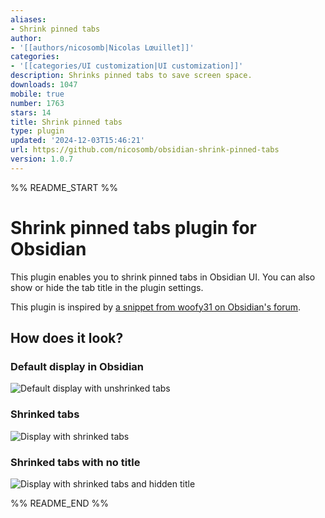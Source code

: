 ```yaml
---
aliases:
- Shrink pinned tabs
author:
- '[[authors/nicosomb|Nicolas Lœuillet]]'
categories:
- '[[categories/UI customization|UI customization]]'
description: Shrinks pinned tabs to save screen space.
downloads: 1047
mobile: true
number: 1763
stars: 14
title: Shrink pinned tabs
type: plugin
updated: '2024-12-03T15:46:21'
url: https://github.com/nicosomb/obsidian-shrink-pinned-tabs
version: 1.0.7
---
```


%% README_START %%

# Shrink pinned tabs plugin for Obsidian

This plugin enables you to shrink pinned tabs in Obsidian UI. You can also show or hide the tab title in the plugin settings. 

This plugin is inspired by [a snippet from woofy31 on Obsidian's forum](https://forum.obsidian.md/t/shrink-the-size-of-pinned-tabs/71914/2).

## How does it look? 

### Default display in Obsidian

![Default display with unshrinked tabs](https://raw.githubusercontent.com/nicosomb/obsidian-shrink-pinned-tabs/HEAD/docs/default.png)

### Shrinked tabs 

![Display with shrinked tabs](https://raw.githubusercontent.com/nicosomb/obsidian-shrink-pinned-tabs/HEAD/docs/shrinked.png)

### Shrinked tabs with no title

![Display with shrinked tabs and hidden title](https://raw.githubusercontent.com/nicosomb/obsidian-shrink-pinned-tabs/HEAD/docs/shrinked-no-title.png)


%% README_END %%